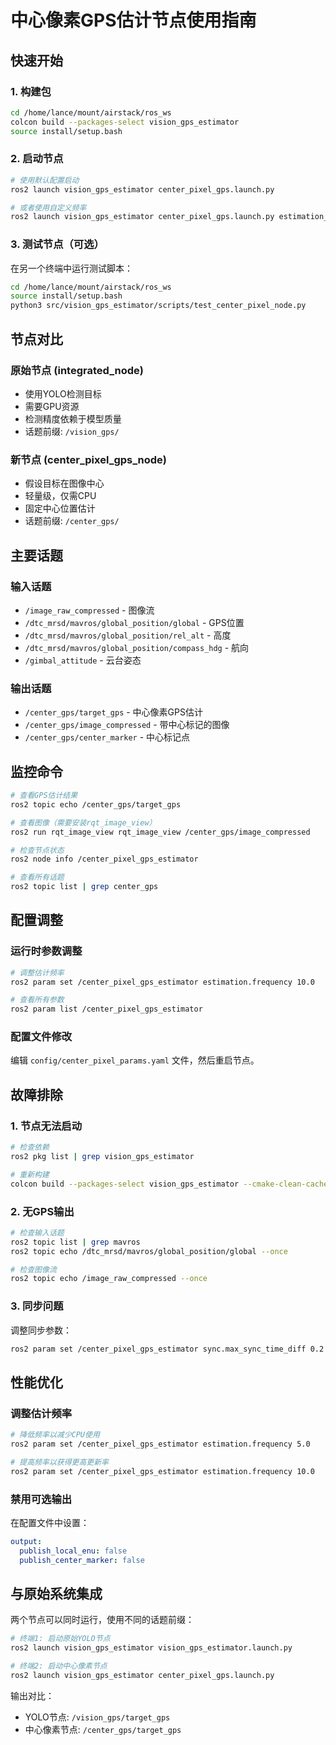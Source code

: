 # 中心像素GPS估计节点使用指南

## 快速开始

### 1. 构建包
```bash
cd /home/lance/mount/airstack/ros_ws
colcon build --packages-select vision_gps_estimator
source install/setup.bash
```

### 2. 启动节点
```bash
# 使用默认配置启动
ros2 launch vision_gps_estimator center_pixel_gps.launch.py

# 或者使用自定义频率
ros2 launch vision_gps_estimator center_pixel_gps.launch.py estimation_frequency:=10.0
```

### 3. 测试节点（可选）
在另一个终端中运行测试脚本：
```bash
cd /home/lance/mount/airstack/ros_ws
source install/setup.bash
python3 src/vision_gps_estimator/scripts/test_center_pixel_node.py
```

## 节点对比

### 原始节点 (integrated_node)
- 使用YOLO检测目标
- 需要GPU资源
- 检测精度依赖于模型质量
- 话题前缀: `/vision_gps/`

### 新节点 (center_pixel_gps_node)  
- 假设目标在图像中心
- 轻量级，仅需CPU
- 固定中心位置估计
- 话题前缀: `/center_gps/`

## 主要话题

### 输入话题
- `/image_raw_compressed` - 图像流
- `/dtc_mrsd/mavros/global_position/global` - GPS位置
- `/dtc_mrsd/mavros/global_position/rel_alt` - 高度
- `/dtc_mrsd/mavros/global_position/compass_hdg` - 航向
- `/gimbal_attitude` - 云台姿态

### 输出话题
- `/center_gps/target_gps` - 中心像素GPS估计
- `/center_gps/image_compressed` - 带中心标记的图像
- `/center_gps/center_marker` - 中心标记点

## 监控命令

```bash
# 查看GPS估计结果
ros2 topic echo /center_gps/target_gps

# 查看图像（需要安装rqt_image_view）
ros2 run rqt_image_view rqt_image_view /center_gps/image_compressed

# 检查节点状态
ros2 node info /center_pixel_gps_estimator

# 查看所有话题
ros2 topic list | grep center_gps
```

## 配置调整

### 运行时参数调整
```bash
# 调整估计频率
ros2 param set /center_pixel_gps_estimator estimation.frequency 10.0

# 查看所有参数
ros2 param list /center_pixel_gps_estimator
```

### 配置文件修改
编辑 `config/center_pixel_params.yaml` 文件，然后重启节点。

## 故障排除

### 1. 节点无法启动
```bash
# 检查依赖
ros2 pkg list | grep vision_gps_estimator

# 重新构建
colcon build --packages-select vision_gps_estimator --cmake-clean-cache
```

### 2. 无GPS输出
```bash
# 检查输入话题
ros2 topic list | grep mavros
ros2 topic echo /dtc_mrsd/mavros/global_position/global --once

# 检查图像流
ros2 topic echo /image_raw_compressed --once
```

### 3. 同步问题
调整同步参数：
```bash
ros2 param set /center_pixel_gps_estimator sync.max_sync_time_diff 0.2
```

## 性能优化

### 调整估计频率
```bash
# 降低频率以减少CPU使用
ros2 param set /center_pixel_gps_estimator estimation.frequency 5.0

# 提高频率以获得更高更新率
ros2 param set /center_pixel_gps_estimator estimation.frequency 10.0
```

### 禁用可选输出
在配置文件中设置：
```yaml
output:
  publish_local_enu: false
  publish_center_marker: false
```

## 与原始系统集成

两个节点可以同时运行，使用不同的话题前缀：

```bash
# 终端1: 启动原始YOLO节点
ros2 launch vision_gps_estimator vision_gps_estimator.launch.py

# 终端2: 启动中心像素节点  
ros2 launch vision_gps_estimator center_pixel_gps.launch.py
```

输出对比：
- YOLO节点: `/vision_gps/target_gps`
- 中心像素节点: `/center_gps/target_gps`
